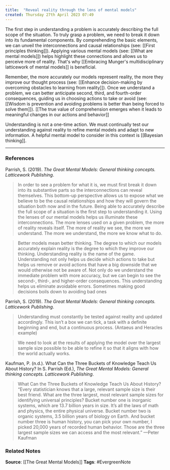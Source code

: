 ```yaml
---
title:  "Reveal reality through the lens of mental models"
created: Thursday 27th April 2023 07:49
---
```


The first step in understanding a problem is accurately describing the full scope of the situation. To truly grasp a problem, we need to break it down into its fundamental components. By comprehending the basic elements, we can unveil the interconnections and causal relationships (see: [[First principles thinking]]). Applying various mental models (see: [[What are mental models]]) helps highlight these connections and allows us to perceive more of reality. That's why [[Embracing Munger's multidisciplinary latticework of mental models]] is beneficial.

Remember, the more accurately our models represent reality, the more they improve our thought process (see: [[Enhance decision-making by overcoming obstacles to learning from reality]]). Once we understand a problem, we can better anticipate second, third, and fourth-order consequences, guiding us in choosing actions to take or avoid (see: [[Wisdom is prevention and avoiding problems is better than being forced to solve them]]). [[The true value of comprehension emerges when it leads to meaningful changes in our actions and behavior]]

Understanding is not a one-time action. We must continually test our understanding against reality to refine mental models and adapt to new information. A helpful mental model to consider in this context is [[Bayesian thinking]].

--- 
### References

Parrish, S. (2019). _The Great Mental Models: General thinking concepts. Latticework Publishing_.

>In order to see a problem for what it is, we must first break it down into its substantive parts so the interconnections can reveal themselves. This bottom-up perspective allows us to expose what we believe to be the causal relationships and how they will govern the situation both now and in the future. Being able to accurately describe the full scope of a situation is the first step to understanding it. Using the lenses of our mental models helps us illuminate these interconnections. The more lenses used on a given problem, the more of reality reveals itself. The more of reality we see, the more we understand. The more we understand, the more we know what to do.

> Better models mean better thinking. The degree to which our models accurately explain reality is the degree to which they improve our thinking. Understanding reality is the name of the game. Understanding not only helps us decide which actions to take but helps us remove or avoid actions that have a big downside that we would otherwise not be aware of. Not only do we understand the immediate problem with more accuracy, but we can begin to see the second-, third-, and higher-order consequences. This understanding helps us eliminate avoidable errors. Sometimes making good decisions boils down to avoiding bad ones

Parrish, S. (2019). _The Great Mental Models: General thinking concepts. Latticework Publishing_.

> Understanding must constantly be tested against reality and updated accordingly. This isn’t a box we can tick, a task with a definite beginning and end, but a continuous process. (Antaeus and Heracles example)

>  We need to look at the results of applying the model over the largest sample size possible to be able to refine it so that it aligns with how the world actually works. 

Kaufman, P. (n.d.). What Can the Three Buckets of Knowledge Teach Us About History? In S. Parrish (Ed.), _The Great Mental Models: General thinking concepts. Latticework Publishing_.

> What Can the Three Buckets of Knowledge Teach Us About History? “Every statistician knows that a large, relevant sample size is their best friend. What are the three largest, most relevant sample sizes for identifying universal principles? Bucket number one is inorganic systems, which are 13.7 billion years in size. It’s all the laws of math and physics, the entire physical universe. Bucket number two is organic systems, 3.5 billion years of biology on Earth. And bucket number three is human history, you can pick your own number, I picked 20,000 years of recorded human behavior. Those are the three largest sample sizes we can access and the most relevant.” —Peter Kaufman

### Related Notes
**Source**: [[The Great Mental Models]]
**Tags**: #EvergreenNote
